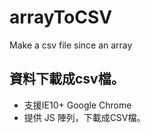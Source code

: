 # arrayToCSV
Make a csv file since an array 

## 資料下載成csv檔。
* 支援IE10+ Google Chrome
* 提供 JS 陣列，下載成CSV檔。

